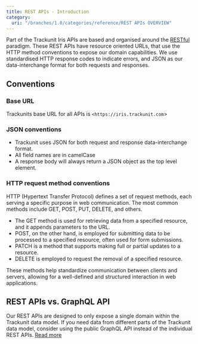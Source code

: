 ```yaml
---
title: REST APIs - Introduction
category:
  uri: "/branches/1.0/categories/reference/REST APIs OVERVIEW"
---
```


Part of the Trackunit Iris APIs are based and organised around the [RESTful](https://en.wikipedia.org/wiki/Representational_state_transfer) paradigm. These REST APIs have resource oriented URLs, that use the HTTP method conventions to expose our domain capabilities. We use standardised HTTP response codes to indicate errors, and JSON as our data-interchange format for both requests and responses.

## Conventions

### Base URL

Trackunits base URL for all APIs is `<https://iris.trackunit.com`>

### JSON conventions

- Trackunit uses JSON for both request and response data-interchange format.
- All field names are in camelCase
- A response body will always return a JSON object as the top level element.

### HTTP request method conventions

HTTP (Hypertext Transfer Protocol) defines a set of request methods, each serving a specific purpose in web communication. The most common methods include GET, POST, PUT, DELETE, and others.
- The GET method is used for retrieving data from a specified resource, and it appends parameters to the URL.
- POST, on the other hand, is employed for submitting data to be processed to a specified resource, often used for form submissions.
- PATCH is a method that supports making full or partial updates to a resource.
- DELETE is employed to request the removal of a specified resource.

These methods help standardize communication between clients and servers, allowing for a well-defined and structured interaction in web applications.

## REST APIs vs. GraphQL API

Our REST APIs are designed to only expose a single domain within the Trackunit data model. If you need data from different parts of the Trackunit data model, consider using the public GraphQL API instead of the individual REST APIs. [Read more](https://developers.trackunit.com/reference/graphql-api-vs-rest)
